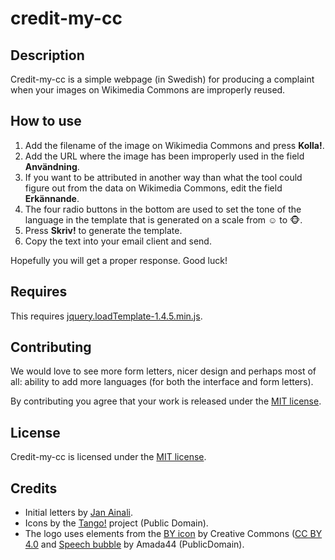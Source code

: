 credit-my-cc
============

## Description
Credit-my-cc is a simple webpage (in Swedish) for producing a complaint when your images on Wikimedia Commons are improperly reused.

## How to use
1. Add the filename of the image on Wikimedia Commons and press **Kolla!**.
2. Add the URL where the image has been improperly used in the field **Användning**.
3. If you want to be attributed in another way than what the tool could figure out from the data on Wikimedia Commons, edit the field **Erkännande**.
4. The four radio buttons in the bottom are used to set the tone of the language in the template that is generated on a scale from ☺️ to 🐵.
5. Press **Skriv!** to generate the template.
6. Copy the text into your email client and send.

Hopefully you will get a proper response. Good luck!

## Requires
This requires [jquery.loadTemplate-1.4.5.min.js](https://github.com/codepb/jquery-template).

## Contributing
We would love to see more form letters, nicer design and perhaps most of all: ability to add more languages (for both the interface and form letters).

By contributing you agree that your work is released under the [MIT license](LICENSE).

## License
Credit-my-cc is licensed under the [MIT license](LICENSE).

## Credits
* Initial letters by [Jan Ainali](https://github.com/ainali).
* Icons by the [Tango!](http://tango.freedesktop.org/) project (Public Domain).
* The logo uses elements from the [BY icon](https://creativecommons.org/about/downloads#Icons) by Creative Commons ([CC BY 4.0](https://creativecommons.org/licenses/by/4.0/) and [Speech bubble](https://commons.wikimedia.org/wiki/File:Speech_bubble.svg) by Amada44 (PublicDomain).

